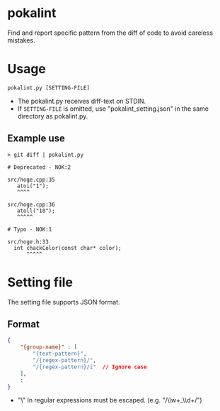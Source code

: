 # pokalint

Find and report specific pattern from the diff of code to avoid careless mistakes.

# Usage

```
pokalint.py [SETTING-FILE]
```

* The pokalint.py receives diff-text on STDIN.
* If `SETTING-FILE` is omitted, use "pokalint_setting.json" in the same directory as pokalint.py.

## Example use

```
> git diff | pokalint.py

# Deprecated - NOK:2

src/hoge.cpp:35
   atoi("1");
   ^^^^

src/hoge.cpp:36
   atoll("10");
   ^^^^^

# Typo - NOK:1

src/hoge.h:33
  int chackColor(const char* color);
      ^^^^^
```

# Setting file

The setting file supports JSON format.

## Format

```json
{
    "{group-name}" : [
        "{text-pattern}",
        "/{regex-pattern}/",
        "/{regex-pattern}/i"  // Ignore case
    ],
    :
}
```
* "\\" In regular expressions must be escaped. (e.g. "/\\\\w+_\\\\d+/")
